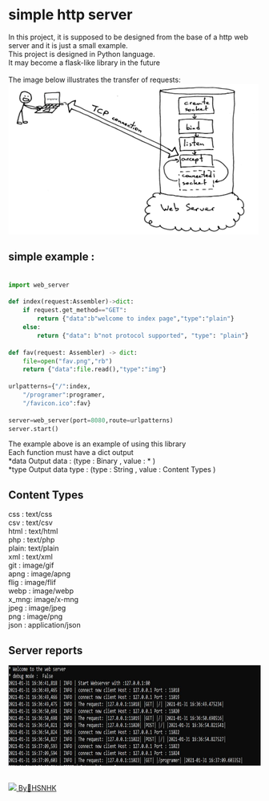 # simple http server
In this project, it is supposed to be designed from the base of a http web server and it is just a small example.<br>
This project is designed in Python language.<br>
It may become a flask-like library in the future<br><br>
The image below illustrates the transfer of requests:<br>
<img src="https://raw.githubusercontent.com/HSNHK/simple-http-server/main/doc/Description.png" width="500" height="300">
## simple example : 
```python

import web_server

def index(request:Assembler)->dict:
    if request.get_method=="GET":
        return {"data":b"welcome to index page","type":"plain"}
    else:
        return {"data": b"not protocol supported", "type": "plain"}
    
def fav(request: Assembler) -> dict:
    file=open("fav.png","rb")
    return {"data":file.read(),"type":"img"}
    
urlpatterns={"/":index,
    "/programer":programer,
    "/favicon.ico":fav}

server=web_server(port=8080,route=urlpatterns)
server.start()

```
The example above is an example of using this library<br>
Each function must have a dict output<br>
*data Output data : (type : Binary , value : * )<br>
*type Output data type : (type : String , value : Content Types )<br>

## Content Types

css  : text/css<br>
csv  : text/csv<br>
html : text/html<br>
php  : text/php<br>
plain: text/plain<br>
xml  : text/xml<br>
git  : image/gif<br>
apng : image/apng<br>
flig : image/flif<br>
webp : image/webp<br>
x_mng: image/x-mng<br>
jpeg : image/jpeg<br>
png  : image/png<br>
json : application/json<br>
## Server reports
<img src="https://raw.githubusercontent.com/HSNHK/simple-http-server/main/doc/Log.JPG" width="700" height="200"><br><br>
<p><img src="https://github.com/HSNHK.png?size=50"><a href="https://github.com/HSNHK"> By🧡HSNHK</a></p><br>


